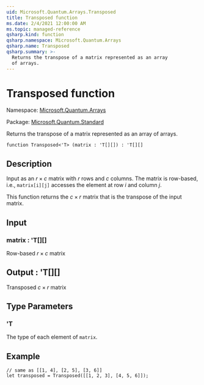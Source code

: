 ```yaml
---
uid: Microsoft.Quantum.Arrays.Transposed
title: Transposed function
ms.date: 2/4/2021 12:00:00 AM
ms.topic: managed-reference
qsharp.kind: function
qsharp.namespace: Microsoft.Quantum.Arrays
qsharp.name: Transposed
qsharp.summary: >-
  Returns the transpose of a matrix represented as an array
  of arrays.
---
```


# Transposed function

Namespace: [Microsoft.Quantum.Arrays](xref:Microsoft.Quantum.Arrays)

Package: [Microsoft.Quantum.Standard](https://nuget.org/packages/Microsoft.Quantum.Standard)


Returns the transpose of a matrix represented as an arrayof arrays.

```qsharp
function Transposed<'T> (matrix : 'T[][]) : 'T[][]
```


## Description

Input as an $r \times c$ matrix with $r$ rows and $c$ columns.  The matrixis row-based, i.e., `matrix[i][j]` accesses the element at row $i$ and column $j$.This function returns the $c \times r$ matrix that is the transpose of theinput matrix.

## Input

### matrix : 'T[][]

Row-based $r \times c$ matrix



## Output : 'T[][]

Transposed $c \times r$ matrix

## Type Parameters

### 'T

The type of each element of `matrix`.

## Example

```qsharp// same as [[1, 4], [2, 5], [3, 6]]let transposed = Transposed([[1, 2, 3], [4, 5, 6]]);```